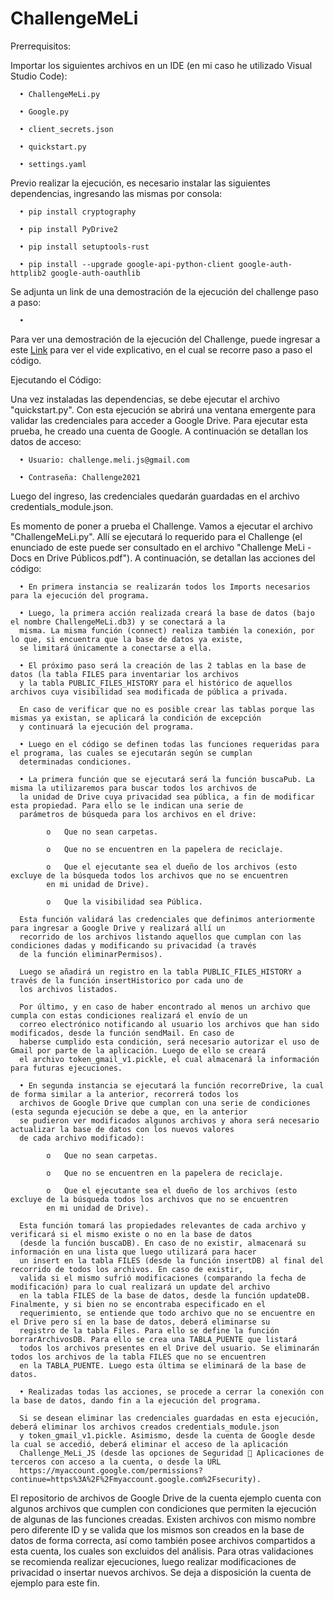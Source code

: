# ChallengeMeLi

Prerrequisitos:

Importar los siguientes archivos en un IDE (en mi caso he utilizado Visual Studio Code):

      •	ChallengeMeLi.py

      •	Google.py

      •	client_secrets.json

      •	quickstart.py

      •	settings.yaml


Previo realizar la ejecución, es necesario instalar las siguientes dependencias, ingresando las mismas por consola:

      •	pip install cryptography

      •	pip install PyDrive2

      •	pip install setuptools-rust

      •	pip install --upgrade google-api-python-client google-auth-httplib2 google-auth-oauthlib

Se adjunta un link de una demostración de la ejecución del challenge paso a paso:

      •	

Para ver una demostración de la ejecución del Challenge, puede ingresar a este [Link](https://youtu.be/Wojm4nvdCFo) para ver el vide explicativo, en el cual se recorre paso a paso el código.

Ejecutando el Código:

Una vez instaladas las dependencias, se debe ejecutar el archivo "quickstart.py". Con esta ejecución se abrirá una ventana emergente para validar las credenciales para acceder a Google Drive. Para ejecutar esta prueba, he creado una cuenta de Google. A continuación se detallan los datos de acceso:

      •	Usuario: challenge.meli.js@gmail.com

      •	Contraseña: Challenge2021

Luego del ingreso, las credenciales quedarán guardadas en el archivo credentials_module.json.


Es momento de poner a prueba el Challenge. Vamos a ejecutar el archivo "ChallengeMeLi.py". Allí se ejecutará lo requerido para el Challenge (el enunciado de este puede ser consultado en el archivo "Challenge MeLi - Docs en Drive Públicos.pdf"). A continuación, se detallan las acciones del código:

      •	En primera instancia se realizarán todos los Imports necesarios para la ejecución del programa.

      •	Luego, la primera acción realizada creará la base de datos (bajo el nombre ChallengeMeLi.db3) y se conectará a la 
      misma. La misma función (connect) realiza también la conexión, por lo que, si encuentra que la base de datos ya existe, 
      se limitará únicamente a conectarse a ella.

      •	El próximo paso será la creación de las 2 tablas en la base de datos (la tabla FILES para inventariar los archivos 
      y la tabla PUBLIC_FILES_HISTORY para el histórico de aquellos archivos cuya visibilidad sea modificada de pública a privada.

      En caso de verificar que no es posible crear las tablas porque las mismas ya existan, se aplicará la condición de excepción 
      y continuará la ejecución del programa.

      •	Luego en el código se definen todas las funciones requeridas para el programa, las cuales se ejecutarán según se cumplan 
      determinadas condiciones.

      •	La primera función que se ejecutará será la función buscaPub. La misma la utilizaremos para buscar todos los archivos de 
      la unidad de Drive cuya privacidad sea pública, a fin de modificar esta propiedad. Para ello se le indican una serie de 
      parámetros de búsqueda para los archivos en el drive:

            o	Que no sean carpetas.

            o	Que no se encuentren en la papelera de reciclaje.

            o	Que el ejecutante sea el dueño de los archivos (esto excluye de la búsqueda todos los archivos que no se encuentren 
            en mi unidad de Drive).

            o	Que la visibilidad sea Pública.

      Esta función validará las credenciales que definimos anteriormente para ingresar a Google Drive y realizará allí un 
      recorrido de los archivos listando aquellos que cumplan con las condiciones dadas y modificando su privacidad (a través 
      de la función eliminarPermisos). 

      Luego se añadirá un registro en la tabla PUBLIC_FILES_HISTORY a través de la función insertHistorico por cada uno de 
      los archivos listados. 

      Por último, y en caso de haber encontrado al menos un archivo que cumpla con estas condiciones realizará el envío de un 
      correo electrónico notificando al usuario los archivos que han sido modificados, desde la función sendMail. En caso de 
      haberse cumplido esta condición, será necesario autorizar el uso de Gmail por parte de la aplicación. Luego de ello se creará 
      el archivo token_gmail_v1.pickle, el cual almacenará la información para futuras ejecuciones.

      •	En segunda instancia se ejecutará la función recorreDrive, la cual de forma similar a la anterior, recorrerá todos los 
      archivos de Google Drive que cumplan con una serie de condiciones (esta segunda ejecución se debe a que, en la anterior 
      se pudieron ver modificados algunos archivos y ahora será necesario actualizar la base de datos con los nuevos valores 
      de cada archivo modificado):

            o	Que no sean carpetas.
            
            o	Que no se encuentren en la papelera de reciclaje.
            
            o	Que el ejecutante sea el dueño de los archivos (esto excluye de la búsqueda todos los archivos que no se encuentren 
            en mi unidad de Drive).
                        
      Esta función tomará las propiedades relevantes de cada archivo y verificará si el mismo existe o no en la base de datos 
      (desde la función buscaDB). En caso de no existir, almacenará su información en una lista que luego utilizará para hacer 
      un insert en la tabla FILES (desde la función insertDB) al final del recorrido de todos los archivos. En caso de existir, 
      valida si el mismo sufrió modificaciones (comparando la fecha de modificación) para lo cual realizará un update del archivo 
      en la tabla FILES de la base de datos, desde la función updateDB. Finalmente, y si bien no se encontraba especificado en el 
      requerimiento, se entiende que todo archivo que no se encuentre en el Drive pero sí en la base de datos, deberá eliminarse su
      registro de la tabla Files. Para ello se define la función borrarArchivosDB. Para ello se crea una TABLA_PUENTE que listará 
      todos los archivos presentes en el Drive del usuario. Se eliminarán todos los archivos de la tabla FILES que no se encuentren 
      en la TABLA_PUENTE. Luego esta última se eliminará de la base de datos.
      
      •	Realizadas todas las acciones, se procede a cerrar la conexión con la base de datos, dando fin a la ejecución del programa.
      
      Si se desean eliminar las credenciales guardadas en esta ejecución, deberá eliminar los archivos creados credentials_module.json 
      y token_gmail_v1.pickle. Asimismo, desde la cuenta de Google desde la cual se accedió, deberá eliminar el acceso de la aplicación 
      Challenge_MeLi_JS (desde las opciones de Seguridad  Aplicaciones de terceros con acceso a la cuenta, o desde la URL 
      https://myaccount.google.com/permissions?continue=https%3A%2F%2Fmyaccount.google.com%2Fsecurity).
      
El repositorio de archivos de Google Drive de la cuenta ejemplo cuenta con algunos archivos que cumplen con condiciones que permiten la ejecución de algunas de las funciones creadas. Existen archivos con mismo nombre pero diferente ID y se valida que los mismos son creados en la base de datos de forma correcta, así como también posee archivos compartidos a esta cuenta, los cuales son excluidos del análisis. Para otras validaciones se recomienda realizar ejecuciones, luego realizar modificaciones de privacidad o insertar nuevos archivos. Se deja a disposición la cuenta de ejemplo para este fin. 
